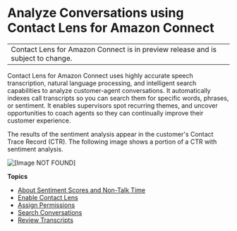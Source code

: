 # Analyze Conversations using Contact Lens for Amazon Connect<a name="analyze-conversations"></a>


|  | 
| --- |
| Contact Lens for Amazon Connect is in preview release and is subject to change\. | 

Contact Lens for Amazon Connect uses highly accurate speech transcription, natural language processing, and intelligent search capabilities to analyze customer\-agent conversations\. It automatically indexes call transcripts so you can search them for specific words, phrases, or sentiment\. It enables supervisors spot recurring themes, and uncover opportunities to coach agents so they can continually improve their customer experience\. 

The results of the sentiment analysis appear in the customer's Contact Trace Record \(CTR\)\. The following image shows a portion of a CTR with sentiment analysis\.

![\[Image NOT FOUND\]](http://docs.aws.amazon.com/connect/latest/adminguide/images/sample-sentiment-graph.png)

**Topics**
+ [About Sentiment Scores and Non\-Talk Time](sentiment-scores.md)
+ [Enable Contact Lens](enable-analytics.md)
+ [Assign Permissions](permissions-for-contact-lens.md)
+ [Search Conversations](search-conversations.md)
+ [Review Transcripts](review-transcripts.md)